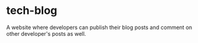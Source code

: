 # tech-blog
A website where developers can publish their blog posts and comment on other developer's posts as well.
